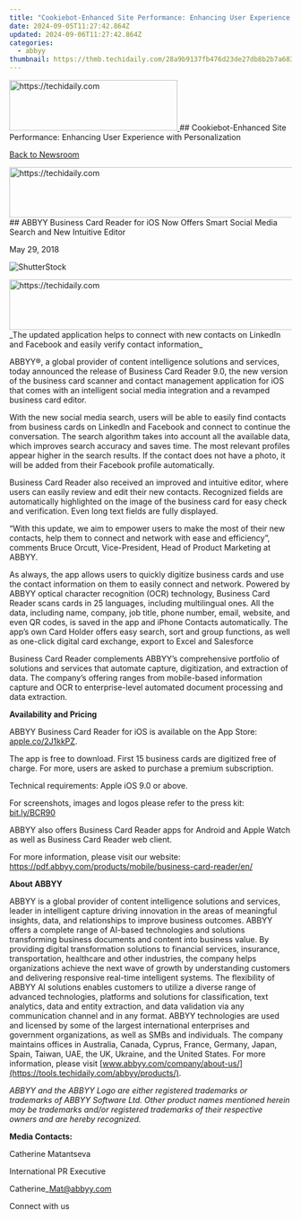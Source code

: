 ```yaml
---
title: "Cookiebot-Enhanced Site Performance: Enhancing User Experience with Personalization"
date: 2024-09-05T11:27:42.864Z
updated: 2024-09-06T11:27:42.864Z
categories:
  - abbyy
thumbnail: https://thmb.techidaily.com/28a9b9137fb476d23de27db8b2b7a6831725824f933c103ee7899d28b7a1a357.jpg
---
```


<!-- affiliate ads begin -->
<a href="https://aligracehair.sjv.io/c/5597632/2115915/19272" target="_top" id="2115915">
  <img src="//a.impactradius-go.com/display-ad/19272-2115915" border="0" alt="https://techidaily.com" width="300" height="90"/>
</a>
<img height="0" width="0" src="https://aligracehair.sjv.io/i/5597632/2115915/19272" style="position:absolute;visibility:hidden;" border="0" />
<!-- affiliate ads end -->
## Cookiebot-Enhanced Site Performance: Enhancing User Experience with Personalization

[Back to Newsroom](https://tools.techidaily.com/abbyy/products/)

<!-- affiliate ads begin -->
<a href="https://ephamedtechinc.pxf.io/c/5597632/2130530/26400" target="_top" id="2130530">
  <img src="//a.impactradius-go.com/display-ad/26400-2130530" border="0" alt="https://techidaily.com" width="728" height="90"/>
</a>
<img height="0" width="0" src="https://ephamedtechinc.pxf.io/i/5597632/2130530/26400" style="position:absolute;visibility:hidden;" border="0" />
<!-- affiliate ads end -->
## ABBYY Business Card Reader for iOS Now Offers Smart Social Media Search and New Intuitive Editor

May 29, 2018

![ShutterStock](https://content.abbyy.com/-/media/project/abbyy/abbyy/branchtemplates/shutterstock_1272462163_1296-x-729.jpg?h=729&iar=0&w=1296)

<!-- affiliate ads begin -->
<a href="https://unicoeye.pxf.io/c/5597632/2134248/18498" target="_top" id="2134248">
  <img src="//a.impactradius-go.com/display-ad/18498-2134248" border="0" alt="https://techidaily.com" width="728" height="90"/>
</a>
<img height="0" width="0" src="https://unicoeye.pxf.io/i/5597632/2134248/18498" style="position:absolute;visibility:hidden;" border="0" />
<!-- affiliate ads end -->
_The updated application helps to connect with new contacts on LinkedIn and Facebook and easily verify contact information_

ABBYY®, a global provider of content intelligence solutions and services, today announced the release of Business Card Reader 9.0, the new version of the business card scanner and contact management application for iOS that comes with an intelligent social media integration and a revamped business card editor.

With the new social media search, users will be able to easily find contacts from business cards on LinkedIn and Facebook and connect to continue the conversation. The search algorithm takes into account all the available data, which improves search accuracy and saves time. The most relevant profiles appear higher in the search results. If the contact does not have a photo, it will be added from their Facebook profile automatically.

Business Card Reader also received an improved and intuitive editor, where users can easily review and edit their new contacts. Recognized fields are automatically highlighted on the image of the business card for easy check and verification. Even long text fields are fully displayed.

“With this update, we aim to empower users to make the most of their new contacts, help them to connect and network with ease and efficiency”, comments Bruce Orcutt, Vice-President, Head of Product Marketing at ABBYY.

As always, the app allows users to quickly digitize business cards and use the contact information on them to easily connect and network. Powered by ABBYY optical character recognition (OCR) technology, Business Card Reader scans cards in 25 languages, including multilingual ones. All the data, including name, company, job title, phone number, email, website, and even QR codes, is saved in the app and iPhone Contacts automatically. The app’s own Card Holder offers easy search, sort and group functions, as well as one-click digital card exchange, export to Excel and Salesforce

Business Card Reader complements ABBYY’s comprehensive portfolio of solutions and services that automate capture, digitization, and extraction of data. The company’s offering ranges from mobile-based information capture and OCR to enterprise-level automated document processing and data extraction.

  
**Availability and Pricing**

ABBYY Business Card Reader for iOS is available on the App Store: [apple.co/2J1kkPZ](https://apple.co/2J1kkPZ "https://apple.co/2J1kkPZ").

The app is free to download. First 15 business cards are digitized free of charge. For more, users are asked to purchase a premium subscription.

Technical requirements: Apple iOS 9.0 or above.

For screenshots, images and logos please refer to the press kit: [bit.ly/BCR90](http://bit.ly/BCR90 "http://bit.ly/BCR90")

ABBYY also offers Business Card Reader apps for Android and Apple Watch as well as Business Card Reader web client.

For more information, please visit our website: <https://pdf.abbyy.com/products/mobile/business-card-reader/en/>

  
**About ABBYY**

ABBYY is a global provider of content intelligence solutions and services, leader in intelligent capture driving innovation in the areas of meaningful insights, data, and relationships to improve business outcomes. ABBYY offers a complete range of AI-based technologies and solutions transforming business documents and content into business value. By providing digital transformation solutions to financial services, insurance, transportation, healthcare and other industries, the company helps organizations achieve the next wave of growth by understanding customers and delivering responsive real-time intelligent systems. The flexibility of ABBYY AI solutions enables customers to utilize a diverse range of advanced technologies, platforms and solutions for classification, text analytics, data and entity extraction, and data validation via any communication channel and in any format. ABBYY technologies are used and licensed by some of the largest international enterprises and government organizations, as well as SMBs and individuals. The company maintains offices in Australia, Canada, Cyprus, France, Germany, Japan, Spain, Taiwan, UAE, the UK, Ukraine, and the United States. For more information, please visit [www.abbyy.com/company/about-us/](https://tools.techidaily.com/abbyy/products/).

_ABBYY and the ABBYY Logo are either registered trademarks or trademarks of ABBYY Software Ltd. Other product names mentioned herein may be trademarks and/or registered trademarks of their respective owners and are hereby recognized._  
  
**Media Contacts:**

Catherine Matantseva

International PR Executive

Catherine\_Mat@abbyy.com

Connect with us

<ins class="adsbygoogle"
     style="display:block"
     data-ad-format="autorelaxed"
     data-ad-client="ca-pub-7571918770474297"
     data-ad-slot="1223367746"></ins>



<ins class="adsbygoogle"
     style="display:block"
     data-ad-client="ca-pub-7571918770474297"
     data-ad-slot="8358498916"
     data-ad-format="auto"
     data-full-width-responsive="true"></ins>


